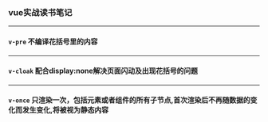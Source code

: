 ### vue实战读书笔记
----
#### `v-pre` 不编译花括号里的内容
---
#### `v-cloak` 配合display:none解决页面闪动及出现花括号的问题
---
#### `v-once`  只渲染一次，包括元素或者组件的所有子节点,首次渲染后不再随数据的变化而发生变化,将被视为静态内容
